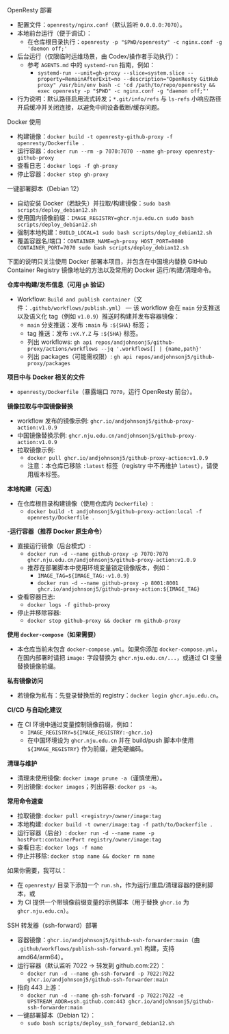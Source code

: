 OpenResty 部署

- 配置文件：`openresty/nginx.conf`（默认监听 `0.0.0.0:7070`）。
- 本地前台运行（便于调试）：
  - 在仓库根目录执行：`openresty -p "$PWD/openresty" -c nginx.conf -g 'daemon off;'`
- 后台运行（仅限临时运维场景，由 Codex/操作者手动执行）：
  - 参考 `AGENTS.md` 中的 `systemd-run` 指南，例如：
    - `systemd-run --unit=gh-proxy --slice=system.slice --property=RemainAfterExit=no --description="OpenResty GitHub proxy" /usr/bin/env bash -c 'cd /path/to/repo/openresty && exec openresty -p "$PWD" -c nginx.conf -g "daemon off;"'`
- 行为说明：默认路径启用流式转发；`*.git/info/refs` 与 `ls-refs` 小响应路径开启缓冲并关闭连接，以避免中间设备截断/缓存问题。

Docker 使用

- 构建镜像：`docker build -t openresty-github-proxy -f openresty/Dockerfile .`
- 运行容器：`docker run --rm -p 7070:7070 --name gh-proxy openresty-github-proxy`
- 查看日志：`docker logs -f gh-proxy`
- 停止容器：`docker stop gh-proxy`

一键部署脚本（Debian 12）

- 自动安装 Docker（若缺失）并拉取/构建镜像：`sudo bash scripts/deploy_debian12.sh`
- 使用国内镜像前缀：`IMAGE_REGISTRY=ghcr.nju.edu.cn sudo bash scripts/deploy_debian12.sh`
- 强制本地构建：`BUILD_LOCAL=1 sudo bash scripts/deploy_debian12.sh`
- 覆盖容器名/端口：`CONTAINER_NAME=gh-proxy HOST_PORT=8080 CONTAINER_PORT=7070 sudo bash scripts/deploy_debian12.sh`

下面的说明只关注使用 Docker 部署本项目，并包含在中国境内替换 GitHub Container Registry 镜像地址的方法以及常用的 Docker 运行/构建/清理命令。

**仓库中构建/发布信息（可用 `gh` 验证）**
- Workflow: `Build and publish container`（文件：`.github/workflows/publish.yml`） — 该 workflow 会在 `main` 分支推送以及语义化 tag（例如 `v1.0.9`）推送时构建并发布容器镜像：
  - `main` 分支推送：发布 `:main` 与 `:${SHA}` 标签；
  - tag 推送：发布 `:vX.Y.Z` 与 `:${SHA}` 标签。
  - 列出 workflows: `gh api repos/andjohnsonj5/github-proxy/actions/workflows --jq '.workflows[] | {name,path}'`
  - 列出 packages（可能需权限）: `gh api repos/andjohnsonj5/github-proxy/packages`

**项目中与 Docker 相关的文件**
- `openresty/Dockerfile`（暴露端口 `7070`，运行 OpenResty 前台）。

**镜像拉取与中国镜像替换**
- workflow 发布的镜像示例: `ghcr.io/andjohnsonj5/github-proxy-action:v1.0.9`
- 中国镜像替换示例: `ghcr.nju.edu.cn/andjohnsonj5/github-proxy-action:v1.0.9`
- 拉取镜像示例:
  - `docker pull ghcr.io/andjohnsonj5/github-proxy-action:v1.0.9`
  - 注意：本仓库已移除 `:latest` 标签（registry 中不再维护 `latest`），请使用版本标签。

**本地构建（可选）**
- 在仓库根目录构建镜像（使用仓库内 `Dockerfile`）:
  - `docker build -t andjohnsonj5/github-proxy-action:local -f openresty/Dockerfile .`

-**运行容器（推荐 Docker 原生命令）**
- 直接运行镜像（后台模式）:
  - `docker run -d --name github-proxy -p 7070:7070 ghcr.nju.edu.cn/andjohnsonj5/github-proxy-action:v1.0.9`
  - 推荐在部署脚本中使用环境变量锁定镜像版本，例如：
    - `IMAGE_TAG=${IMAGE_TAG:-v1.0.9}`
    - `docker run -d --name github-proxy -p 8001:8001 ghcr.io/andjohnsonj5/github-proxy-action:${IMAGE_TAG}`
- 查看容器日志:
  - `docker logs -f github-proxy`
- 停止并移除容器:
  - `docker stop github-proxy && docker rm github-proxy`

**使用 `docker-compose`（如果需要）**
- 本仓库当前未包含 `docker-compose.yml`。如果你添加 `docker-compose.yml`，在国内部署时请把 `image:` 字段替换为 `ghcr.nju.edu.cn/...`，或通过 CI 变量替换镜像前缀。

**私有镜像访问**
- 若镜像为私有：先登录替换后的 registry：`docker login ghcr.nju.edu.cn`。

**CI/CD 与自动化建议**
- 在 CI 环境中通过变量控制镜像前缀，例如：
  - `IMAGE_REGISTRY=${IMAGE_REGISTRY:-ghcr.io}`
  - 在中国环境设为 `ghcr.nju.edu.cn` 并在 build/push 脚本中使用 `${IMAGE_REGISTRY}` 作为前缀，避免硬编码。

**清理与维护**
- 清理未使用镜像: `docker image prune -a`（谨慎使用）。
- 列出镜像: `docker images`；列出容器: `docker ps -a`。

**常用命令速查**
- 拉取镜像: `docker pull <registry>/owner/image:tag`
- 本地构建: `docker build -t owner/image:tag -f path/to/Dockerfile .`
- 运行容器（后台）: `docker run -d --name name -p hostPort:containerPort registry/owner/image:tag`
- 查看日志: `docker logs -f name`
- 停止并移除: `docker stop name && docker rm name`

如果你需要，我可以：
- 在 `openresty/` 目录下添加一个 `run.sh`，作为运行/重启/清理容器的便利脚本，或
- 为 CI 提供一个带镜像前缀变量的示例脚本（用于替换 `ghcr.io` 为 `ghcr.nju.edu.cn`）。

SSH 转发器（ssh-forward）部署

- 容器镜像：`ghcr.io/andjohnsonj5/github-ssh-forwarder:main`（由 `.github/workflows/publish-ssh-forward.yml` 构建，支持 amd64/arm64）。
- 运行容器（默认监听 7022 → 转发到 github.com:22）：
  - `docker run -d --name gh-ssh-forward -p 7022:7022 ghcr.io/andjohnsonj5/github-ssh-forwarder:main`
- 指向 443 上游：
  - `docker run -d --name gh-ssh-forward -p 7022:7022 -e UPSTREAM_ADDR=ssh.github.com:443 ghcr.io/andjohnsonj5/github-ssh-forwarder:main`
- 一键部署脚本（Debian 12）：
  - `sudo bash scripts/deploy_ssh_forward_debian12.sh`
